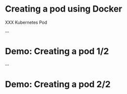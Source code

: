 # Creating a pod using Docker

XXX Kubernetes Pod

--

# Demo: Creating a pod 1/2

<!-- include: pod-0.command -->

<!-- include: pod-1.command -->

--

# Demo: Creating a pod 2/2

<!-- include: pod-2.command -->

<!-- include: pod-3.command -->
